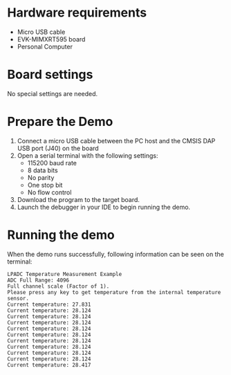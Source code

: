 Hardware requirements
=====================
- Micro USB cable
- EVK-MIMXRT595 board
- Personal Computer

Board settings
============
No special settings are needed.

Prepare the Demo
===============
1.  Connect a micro USB cable between the PC host and the CMSIS DAP USB port (J40) on the board
2.  Open a serial terminal with the following settings:
    - 115200 baud rate
    - 8 data bits
    - No parity
    - One stop bit
    - No flow control
3.  Download the program to the target board.
4.  Launch the debugger in your IDE to begin running the demo.

Running the demo
================
When the demo runs successfully, following information can be seen on the terminal:
~~~~~~~~~~~~~~~~~~~~~~~~~~~~~~~~~~~~~~~~~~~~~~~~~~~
LPADC Temperature Measurement Example
ADC Full Range: 4096
Full channel scale (Factor of 1).
Please press any key to get temperature from the internal temperature sensor.
Current temperature: 27.831
Current temperature: 28.124
Current temperature: 28.124
Current temperature: 28.124
Current temperature: 28.124
Current temperature: 28.124
Current temperature: 28.124
Current temperature: 28.124
Current temperature: 28.124
Current temperature: 28.124
Current temperature: 28.417
~~~~~~~~~~~~~~~~~~~~~~~~~~~~~~~~~~~~~~~~~~~~~~~~~~~
